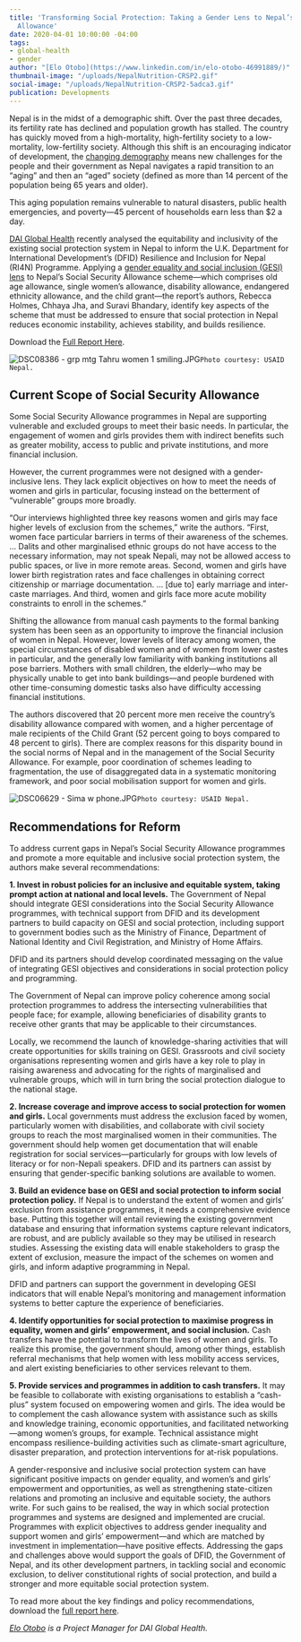 ```yaml
---
title: 'Transforming Social Protection: Taking a Gender Lens to Nepal’s Social Security
  Allowance'
date: 2020-04-01 10:00:00 -04:00
tags:
- global-health
- gender
author: "[Elo Otobo](https://www.linkedin.com/in/elo-otobo-46991889/)"
thumbnail-image: "/uploads/NepalNutrition-CRSP2.gif"
social-image: "/uploads/NepalNutrition-CRSP2-5adca3.gif"
publication: Developments
---
```


Nepal is in the midst of a demographic shift. Over the past three decades, its fertility rate has declined and population growth has stalled. The country has quickly moved from a high-mortality, high-fertility society to a low-mortality, low-fertility society. Although this shift is an encouraging indicator of development, the [changing demography](https://www.unicef.org/nepal/media/446/file/DEMOGRAPHIC%20CHANGES%20OF%20NEPAL.pdf) means new challenges for the people and their government as Nepal navigates a rapid transition to an “aging” and then an “aged” society (defined as more than 14 percent of the population being 65 years and older).






This aging population remains vulnerable to natural disasters, public health emergencies, and poverty—45 percent of households earn less than $2 a day. 

[DAI Global Health](https://www.dai.com/our-work/solutions/global-health) recently analysed the equitability and inclusivity of the existing social protection system in Nepal to inform the U.K. Department for International Development’s (DFID) Resilience and Inclusion for Nepal (RI4N) Programme. Applying a [gender equality and social inclusion (GESI) lens](https://www.dai.com/our-work/solutions/economic-growth-solutions/gender) to Nepal’s Social Security Allowance scheme—which comprises old age allowance, single women’s allowance, disability allowance, endangered ethnicity allowance, and the child grant—the report’s authors, Rebecca Holmes, Chhaya Jha, and Suravi Bhandary, identify key aspects of the scheme that must be addressed to ensure that social protection in Nepal reduces economic instability, achieves stability, and builds resilience.  

Download the [Full Report Here](/uploads/GESI_analysis_SP_in_Nepal.pdf).

![DSC08386 - grp mtg Tahru women 1 smiling.JPG](/uploads/DSC08386%20-%20grp%20mtg%20Tahru%20women%201%20smiling.JPG)`Photo courtesy: USAID Nepal.`

## Current Scope of Social Security Allowance

Some Social Security Allowance programmes in Nepal are supporting vulnerable and excluded groups to meet their basic needs. In particular, the engagement of women and girls provides them with indirect benefits such as greater mobility, access to public and private institutions, and more financial inclusion. 

However, the current programmes were not designed with a gender-inclusive lens. They lack explicit objectives on how to meet the needs of women and girls in particular, focusing instead on the betterment of “vulnerable” groups more broadly. 

“Our interviews highlighted three key reasons women and girls may face higher levels of exclusion from the schemes,” write the authors. “First, women face particular barriers in terms of their awareness of the schemes. … Dalits and other marginalised ethnic groups do not have access to the necessary information, may not speak Nepali, may not be allowed access to public spaces, or live in more remote areas. Second, women and girls have lower birth registration rates and face challenges in obtaining correct citizenship or marriage documentation. … [due to] early marriage and inter-caste marriages. And third, women and girls face more acute mobility constraints to enroll in the schemes.”

Shifting the allowance from manual cash payments to the formal banking system has been seen as an opportunity to improve the financial inclusion of women in Nepal. However, lower levels of literacy among women, the special circumstances of disabled women and of women from lower castes in particular, and the generally low familiarity with banking institutions all pose barriers. Mothers with small children, the elderly—who may be physically unable to get into bank buildings—and people burdened with other time-consuming domestic tasks also have difficulty accessing financial institutions. 

The authors discovered that 20 percent more men receive the country’s disability allowance compared with women, and a higher percentage of male recipients of the Child Grant (52 percent going to boys compared to 48 percent to girls). There are complex reasons for this disparity bound in the social norms of Nepal and in the management of the Social Security Allowance. For example, poor coordination of schemes leading to fragmentation, the use of disaggregated data in a systematic monitoring framework, and poor social mobilisation support for women and girls. 

![DSC06629 - Sima w phone.JPG](/uploads/DSC06629%20-%20Sima%20w%20phone.JPG)`Photo courtesy: USAID Nepal.`

## Recommendations for Reform

To address current gaps in Nepal’s Social Security Allowance programmes and promote a more equitable and inclusive social protection system, the authors make several recommendations:

**1. Invest in robust policies for an inclusive and equitable system, taking prompt action at national and local levels.** The Government of Nepal should integrate GESI considerations into the Social Security Allowance programmes, with technical support from DFID and its development partners to build capacity on GESI and social protection, including support to government bodies such as the Ministry of Finance, Department of National Identity and Civil Registration, and Ministry of Home Affairs. 

DFID and its partners should develop coordinated messaging on the value of integrating GESI objectives and considerations in social protection policy and programming. 

The Government of Nepal can improve policy coherence among social protection programmes to address the intersecting vulnerabilities that people face; for example, allowing beneficiaries of disability grants to receive other grants that may be applicable to their circumstances.

Locally, we recommend the launch of knowledge-sharing activities that will create opportunities for skills training on GESI. Grassroots and civil society organisations representing women and girls have a key role to play in raising awareness and advocating for the rights of marginalised and vulnerable groups, which will in turn bring the social protection dialogue to the national stage. 

**2. Increase coverage and improve access to social protection for women and girls.** Local governments must address the exclusion faced by women, particularly women with disabilities, and collaborate with civil society groups to reach the most marginalised women in their communities. The government should help women get documentation that will enable registration for social services—particularly for groups with low levels of literacy or for non-Nepali speakers. DFID and its partners can assist by ensuring that gender-specific banking solutions are available to women. 

**3. Build an evidence base on GESI and social protection to inform social protection policy.** If Nepal is to understand the extent of women and girls’ exclusion from assistance programmes, it needs a comprehensive evidence base. Putting this together will entail reviewing the existing government database and ensuring that information systems capture relevant indicators, are robust, and are publicly available so they may be utilised in research studies. Assessing the existing data will enable stakeholders to grasp the extent of exclusion, measure the impact of the schemes on women and girls, and inform adaptive programming in Nepal.  

DFID and partners can support the government in developing GESI indicators that will enable Nepal’s monitoring and management information systems to better capture the experience of beneficiaries. 

**4. Identify opportunities for social protection to maximise progress in equality, women and girls’ empowerment, and social inclusion.** Cash transfers have the potential to transform the lives of women and girls. To realize this promise, the government should, among other things, establish referral mechanisms that help women with less mobility access services, and alert existing beneficiaries to other services relevant to them. 

**5. Provide services and programmes in addition to cash transfers.** It may be feasible to collaborate with existing organisations to establish a “cash-plus” system focused on empowering women and girls. The idea would be to complement the cash allowance system with assistance such as skills and knowledge training, economic opportunities, and facilitated networking—among women’s groups, for example. Technical assistance might encompass resilience-building activities such as climate-smart agriculture, disaster preparation, and protection interventions for at-risk populations.

A gender-responsive and inclusive social protection system can have significant positive impacts on gender equality, and women’s and girls’ empowerment and opportunities, as well as strengthening state-citizen relations and promoting an inclusive and equitable society, the authors write. For such gains to be realised, the way in which social protection programmes and systems are designed and implemented are crucial. Programmes with explicit objectives to address gender inequality and support women and girls’ empowerment—and which are matched by investment in implementation—have positive effects. Addressing the gaps and challenges above would support the goals of DFID, the Government of Nepal, and its other development partners, in tackling social and economic exclusion, to deliver constitutional rights of social protection, and build a stronger and more equitable social protection system. 

To read more about the key findings and policy recommendations, download the [full report here](/uploads/GESI_analysis_SP_in_Nepal.pdf).

*[Elo Otobo](https://www.linkedin.com/in/elo-otobo-46991889/) is a Project Manager for DAI Global Health.*